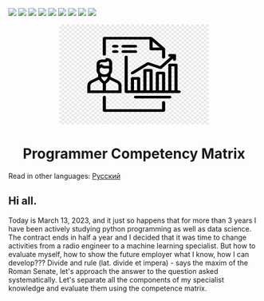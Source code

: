 <p>
  <img  src="https://img.shields.io/github/stars/BEPb/Programmer_Competency_Matrix" />
  <img src="https://img.shields.io/github/contributors/BEPb/Programmer_Competency_Matrix" />
  <img src="https://img.shields.io/github/last-commit/BEPb/Programmer_Competency_Matrix" />
  <img src="https://visitor-badge.laobi.icu/badge?page_id=BEPb.Programmer_Competency_Matrix" />
  <img src="https://img.shields.io/github/languages/count/BEPb/Programmer_Competency_Matrix" />
  <img src="https://img.shields.io/github/languages/top/BEPb/Programmer_Competency_Matrix" />
  <img src="https://img.shields.io/badge/license-MIT-blue.svg?color=f64152" />
  <img  src="https://img.shields.io/github/issues/BEPb/Programmer_Competency_Matrix" />
  <img  src="https://img.shields.io/github/issues-pr/BEPb/Programmer_Competency_Matrix" />
</p>
<div align="center">

<img src="./art/logo.png" alt="Bot logo" width="300" height="200">

# Programmer Competency Matrix

</div>

Read in other languages: [Русский](README.ru.md)

## Hi all. 
Today is March 13, 2023, and it just so happens that for more than 3 years I have been actively studying python 
programming as well as data science. The contract ends in half a year and I decided that it was time to change 
activities from a radio engineer to a machine learning specialist. But how to evaluate myself, how to show the 
future employer what I know, how I can develop??? Divide and rule (lat. divide et impera) - says the maxim of the 
Roman Senate, let's approach the answer to the question asked systematically. Let's separate all the components of 
my specialist knowledge and evaluate them using the competence matrix.




